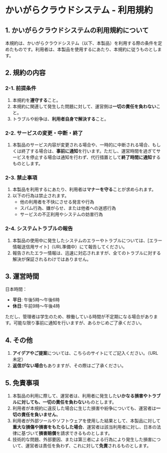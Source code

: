# かいがらクラウドシステム - 利用規約

## 1. かいがらクラウドシステムの利用規約について
本規約は、かいがらクラウドシステム（以下、本製品）を利用する際の条件を定めたものです。利用者は、本製品を使用するにあたり、本規約に従うものとします。

## 2. 規約の内容
### 2-1. 前提条件

1. 本規約を**遵守する**こと。
2. 本規約に関連して発生した問題に対して、運営側は**一切の責任を負わない**こと。
3. トラブルや紛争は、**利用者自身で解決する**こと。

### 2-2. サービスの変更・中断・終了

1. 本製品のサービス内容が変更される場合や、一時的に中断される場合、もしくは終了する場合は、**事前に通知**を行います。ただし、運営時間を過ぎてサービスを停止する場合は通知を行わず、代行措置として**終了時間に通知**するものとします。

### 2-3. 禁止事項

1. 本製品を利用するにあたり、利用者は**マナーを守る**ことが求められます。
2. 以下の行為は禁止されます。
   - 他の利用者を不快にさせる発言や行為
   - スパム行為、嫌がらせ、または他者への迷惑行為
   - サービスの不正利用やシステムの妨害行為

### 2-4. システムトラブルの報告

1. 本製品の使用中に発生したシステムのエラーやトラブルについては、[エラー情報送信用サイト]（URL準備中）にて報告してください。
2. 報告されたエラー情報は、迅速に対応されますが、全てのトラブルに対する解決が保証されるわけではありません。

## 3. 運営時間
日本時間：

- **平日**: 午後5時〜午後6時
- **休日**: 午前9時〜午後4時

ただし、管理者は学生のため、稼働している時間が不定期になる場合があります。可能な限り事前に通知を行いますが、あらかじめご了承ください。

## 4. その他
1. **アイデアやご提案**については、こちらのサイトにてご記入ください。（URL未定）
2. **返信がない場合**もありますが、その際はご了承ください。

## 5. 免責事項
1. 本製品の利用に際して、運営者は、利用者に発生した**いかなる損害やトラブルに対しても、一切の責任を負わない**ものとします。
2. 利用者が本規約に違反した場合に生じた損害や紛争についても、運営者は**一切の責任を負いません**。
3. 利用者が外部ツールやソフトウェアを使用した結果として、本製品に対して**重大な損傷や損害をもたらした場合**、運営者は該当利用者に対し、日本の法律に基づいて**損害賠償**を請求できるものとします。
4. 技術的な問題、外部要因、または第三者による行為により発生した損害について、運営者は責任を負わず、これに対して**免責**されるものとします。